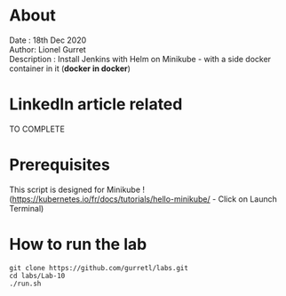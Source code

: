 # About
Date : 18th Dec 2020  
Author: Lionel Gurret  
Description : Install Jenkins with Helm on Minikube - with a side docker container in it (**docker in docker**)
# LinkedIn article related
TO COMPLETE
# Prerequisites
This script is designed for Minikube !  
(https://kubernetes.io/fr/docs/tutorials/hello-minikube/ - Click on Launch Terminal)
# How to run the lab
`git clone https://github.com/gurretl/labs.git`  
`cd labs/Lab-10`  
`./run.sh`

